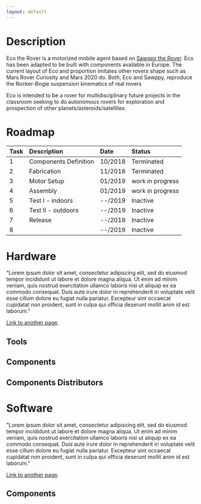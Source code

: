 ```yaml
---
layout: default
---
```



# Description

Eco the Rover is a motorized mobile agent based on [Sawppy the Rover](https://hackaday.io/project/158208-sawppy-the-rover). 
Eco has been adapted to be built with components available in Europe. 
The current layout of Eco and proportion imitates other rovers shape such as Mars Rover Curiosity and Mars 2020 do. Both, 
Eco and Sawppy, reproduce the Rocker-Bogie suspension kinematics of real rovers

Eco is intended to be a rover for multidisciplinary future projects in the classroom seeking to do autonomous rovers for exploration and prospection of other planets/asteroids/satellites. 




# Roadmap

| Task          | Description           | Date     | Status     |
|:--------------|:----------------------|:---------|:-----------|
| 1             | Components Definition | 10/2018  | Terminated |
| 2             | Fabrication           | 11/2018  | Terminated |
| 3             | Motor Setup           | 01/2019  | work in progress    |
| 4             | Assembly              | 01/2019  | work in progress    |
| 5             | Test I - indoors      | --/2019  | Inactive   |
| 6             | Test II - outdoors    | --/2019  | Inactive   |
| 7             | Release               | --/2019  | Inactive   |
| 8             |                       | --/2019  | Inactive   |


# Hardware

"Lorem ipsum dolor sit amet, consectetur adipiscing elit, sed do eiusmod tempor incididunt ut labore et dolore magna aliqua. Ut enim ad minim veniam, quis nostrud exercitation ullamco laboris nisi ut aliquip ex ea commodo consequat. Duis aute irure dolor in reprehenderit in voluptate velit esse cillum dolore eu fugiat nulla pariatur. Excepteur sint occaecat cupidatat non proident, sunt in culpa qui officia deserunt mollit anim id est laborum."

[Link to another page](./hardware.html).

## Tools

## Components

## Components Distributors

# Software

"Lorem ipsum dolor sit amet, consectetur adipiscing elit, sed do eiusmod tempor incididunt ut labore et dolore magna aliqua. Ut enim ad minim veniam, quis nostrud exercitation ullamco laboris nisi ut aliquip ex ea commodo consequat. Duis aute irure dolor in reprehenderit in voluptate velit esse cillum dolore eu fugiat nulla pariatur. Excepteur sint occaecat cupidatat non proident, sunt in culpa qui officia deserunt mollit anim id est laborum."

[Link to another page](./software.html).

## Components


